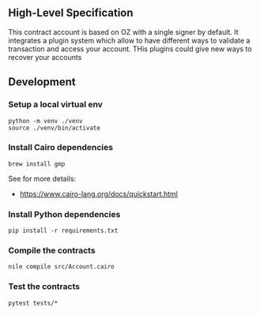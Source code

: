 ## High-Level Specification

This contract account is based on OZ with a single signer by default. It integrates a plugin system which allow to have different ways to validate a transaction and access your account. 
THis plugins could give new ways to recover your accounts

## Development

### Setup a local virtual env

```
python -m venv ./venv
source ./venv/bin/activate
```

### Install Cairo dependencies
```
brew install gmp
```

See for more details:
- https://www.cairo-lang.org/docs/quickstart.html


### Install Python dependencies
```
pip install -r requirements.txt
```

### Compile the contracts
```
nile compile src/Account.cairo
```

### Test the contracts
```
pytest tests/*
```